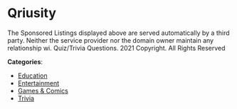 # Qriusity


The Sponsored Listings displayed above are served automatically by a third party. Neither the service provider nor the domain owner maintain any relationship wi. Quiz/Trivia Questions.  2021 Copyright. All Rights Reserved



**Categories**:
- [Education](https://github.com/apis-list/apis-list#education)
- [Entertainment](https://github.com/apis-list/apis-list#entertainment)
- [Games & Comics](https://github.com/apis-list/apis-list#games-and-comics)
- [Trivia](https://github.com/apis-list/apis-list#trivia)







